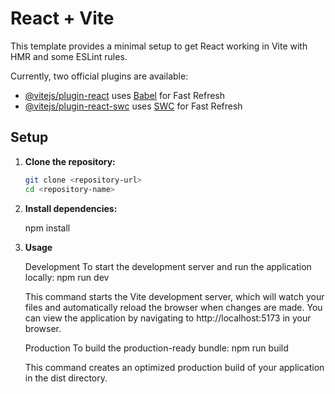 # React + Vite

This template provides a minimal setup to get React working in Vite with HMR and some ESLint rules.

Currently, two official plugins are available:

- [@vitejs/plugin-react](https://github.com/vitejs/vite-plugin-react/blob/main/packages/plugin-react/README.md) uses [Babel](https://babeljs.io/) for Fast Refresh
- [@vitejs/plugin-react-swc](https://github.com/vitejs/vite-plugin-react-swc) uses [SWC](https://swc.rs/) for Fast Refresh

## Setup

1. **Clone the repository:**
   ```bash
   git clone <repository-url>
   cd <repository-name>

2. **Install dependencies:**

    npm install

3. **Usage**

    Development
    To start the development server and run the application locally:
    npm run dev

    This command starts the Vite development server, which will watch your files and automatically reload the browser when changes are made. You can view the application by navigating to http://localhost:5173 in your browser.

    Production
    To build the production-ready bundle:
    npm run build

    This command creates an optimized production build of your application in the dist directory.
